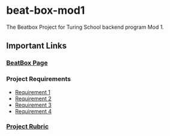 # beat-box-mod1
The Beatbox Project for Turing School backend program Mod 1.

## Important Links
### [BeatBox  Page](https://backend.turing.edu/module1/projects/beat_box/)

### Project Requirements
  * [Requirement 1](https://backend.turing.edu/module1/projects/beat_box/iteration_1)
  * [Requirement 2](https://backend.turing.edu/module1/projects/beat_box/iteration_2)
  * [Requirement 3](https://backend.turing.edu/module1/projects/beat_box/iteration_3)
  * [Requirement 4](https://backend.turing.edu/module1/projects/beat_box/iteration_4)

### [Project Rubric](https://backend.turing.edu/module1/projects/beat_box/rubric)
